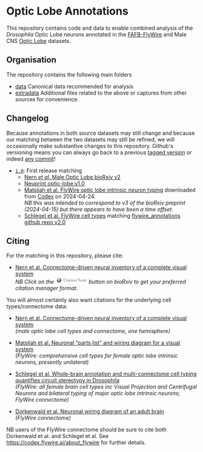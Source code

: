 # Optic Lobe Annotations

This repository contains code and data to enable combined analysis of the *Drosophila* Optic Lobe neurons annotated in the [FAFB-FlyWire](https://codex.flywire.ai/) and Male CNS [Optic Lobe](https://www.janelia.org/project-team/flyem/optic-lobe) datasets.

## Organisation

The repository contains the following main folders

-   [data](data/) Canonical data recommended for analysis
-   [extradata](extradata/) Additional files related to the above or captures from other sources for convenience.

## Changelog

Because annotations in both source datasets may still change and because our matching between the two datasets may still be refined, we will occasionally make substantive changes to this repository. Github's versioning means you can always go back to a previous [tagged version](https://github.com/flyconnectome/ol_annotations/tags) or indeed [any commit](https://github.com/flyconnectome/ol_annotations/commits/main/)!

-   [`1.0`](https://github.com/flyconnectome/ol_annotations/releases/tag/v1.0): First release matching
    -   [Nern *et al*. Male Optic Lobe bioRxiv v2](https://www.biorxiv.org/content/10.1101/2024.04.16.589741v2)
    -   [Neuprint optic-lobe:v1.0](https://neuprint.janelia.org/?dataset=optic-lobe:v1.0)
    -   [Matsliah et al. FlyWire optic lobe intrinsic neuron typing](https://www.biorxiv.org/content/10.1101/2023.10.12.562119v3) downloaded from [Codex](https://codex.flywire.ai/api/download) on 2024-04-24.\
        *NB this was intended to correspond to v3 of the bioRxiv preprint (2024-04-15) but there appears to have been a time offset.*
    -   [Schlegel et al. FlyWire cell types](https://www.biorxiv.org/content/10.1101/2023.06.27.546055v2) matching [flywire_annotations github repo v2.0](https://github.com/flyconnectome/flywire_annotations/releases/tag/v2.0.0)

## Citing

For the matching in this repository, please cite:

-   [Nern et al. Connectome-driven neural inventory of a complete visual system](https://www.biorxiv.org/content/10.1101/2024.04.16.589741)\
    *NB Click on the [<img src="images/citation-button.png" width="84">](https://www.biorxiv.org/content/10.1101/2024.04.16.589741) button on bioRxiv to get your preferred citation manager format.*

You will almost certainly also want citations for the underlying cell types/connectome data:

-   [Nern et al. Connectome-driven neural inventory of a complete visual system](https://www.biorxiv.org/content/10.1101/2024.04.16.589741)\
    *(male optic lobe cell types and connectome, one hemisphere)*

-   [Matsliah et al. Neuronal “parts list” and wiring diagram for a visual system](https://www.biorxiv.org/content/10.1101/2023.10.12.562119)\
    *(FlyWire: comprehensive cell types for female optic lobe intrinsic neurons, presently unilateral)*

-   [Schlegel et al. Whole-brain annotation and multi-connectome cell typing quantifies circuit stereotypy in Drosophila](https://www.biorxiv.org/content/10.1101/2023.06.27.546055)\
    *(FlyWire: all female brain cell types inc Visual Projection and Centrifugal Neurons and bilateral typing of major optic lobe intrinsic neurons; FlyWire connectome)*

-   [Dorkenwald et al. Neuronal wiring diagram of an adult brain](https://www.biorxiv.org/content/10.1101/2023.06.27.546656)\
    *(FlyWire connectome)*

NB users of the FlyWire connectome should be sure to cite both Dorkenwald et al. and Schlegel et al. See <https://codex.flywire.ai/about_flywire> for further details.
